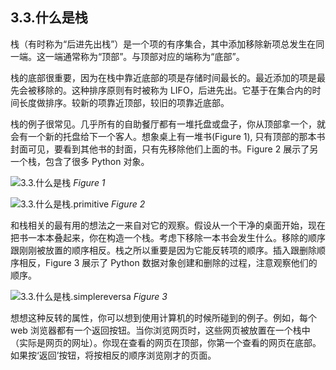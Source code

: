 
## 3.3.什么是栈

栈（有时称为“后进先出栈”）是一个项的有序集合，其中添加移除新项总发生在同一端。这一端通常称为“顶部”。与顶部对应的端称为“底部”。

栈的底部很重要，因为在栈中靠近底部的项是存储时间最长的。最近添加的项是最先会被移除的。这种排序原则有时被称为 LIFO，后进先出。它基于在集合内的时间长度做排序。较新的项靠近顶部，较旧的项靠近底部。

栈的例子很常见。几乎所有的自助餐厅都有一堆托盘或盘子，你从顶部拿一个，就会有一个新的托盘给下一个客人。想象桌上有一堆书(Figure 1), 只有顶部的那本书封面可见，要看到其他书的封面，只有先移除他们上面的书。Figure 2 展示了另一个栈，包含了很多 Python 对象。

![3.3.什么是栈](assets/3.3.%E4%BB%80%E4%B9%88%E6%98%AF%E6%A0%88.png)
*Figure 1*

![3.3.什么是栈.primitive](assets/3.3.%E4%BB%80%E4%B9%88%E6%98%AF%E6%A0%88.primitive.png)
*Figure 2*

和栈相关的最有用的想法之一来自对它的观察。假设从一个干净的桌面开始，现在把书一本本叠起来，你在构造一个栈。考虑下移除一本书会发生什么。移除的顺序跟刚刚被放置的顺序相反。栈之所以重要是因为它能反转项的顺序。插入跟删除顺序相反，Figure 3 展示了 Python 数据对象创建和删除的过程，注意观察他们的顺序。

![3.3.什么是栈.simplereversa](assets/3.3.%E4%BB%80%E4%B9%88%E6%98%AF%E6%A0%88.simplereversal.png)
*Figure 3*

想想这种反转的属性，你可以想到使用计算机的时候所碰到的例子。例如，每个 web 浏览器都有一个返回按钮。当你浏览网页时，这些网页被放置在一个栈中（实际是网页的网址）。你现在查看的网页在顶部，你第一个查看的网页在底部。如果按‘返回’按钮，将按相反的顺序浏览刚才的页面。


